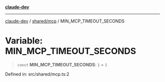 [**claude-dev**](../../../README.md)

***

[claude-dev](../../../README.md) / [shared/mcp](../README.md) / MIN\_MCP\_TIMEOUT\_SECONDS

# Variable: MIN\_MCP\_TIMEOUT\_SECONDS

> `const` **MIN\_MCP\_TIMEOUT\_SECONDS**: `1` = `1`

Defined in: src/shared/mcp.ts:2
